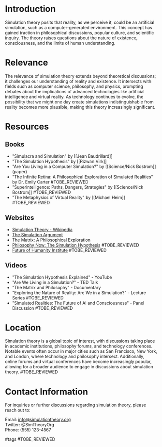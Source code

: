 # Introduction

Simulation theory posits that reality, as we perceive it, could be an artificial simulation, such as a computer-generated environment. This concept has gained traction in philosophical discussions, popular culture, and scientific inquiry. The theory raises questions about the nature of existence, consciousness, and the limits of human understanding.

# Relevance

The relevance of simulation theory extends beyond theoretical discussions; it challenges our understanding of reality and existence. It intersects with fields such as computer science, philosophy, and physics, prompting debates about the implications of advanced technologies like artificial intelligence and virtual reality. As technology continues to evolve, the possibility that we might one day create simulations indistinguishable from reality becomes more plausible, making this theory increasingly significant.

# Resources

## Books

- "Simulacra and Simulation" by [[Jean Baudrillard]]
- "The Simulation Hypothesis" by [[Rizwan Virk]]
- "Are You Living in a Computer Simulation?" by [[Science/Nick Bostrom]] (paper)
- "The Infinite Retina: A Philosophical Exploration of Simulated Realities" by Dr. Emily Carter #TOBE_REVIEWED
- "Superintelligence: Paths, Dangers, Strategies" by [[Science/Nick Bostrom]] #TOBE_REVIEWED
- "The Metaphysics of Virtual Reality" by [[Michael Heim]] #TOBE_REVIEWED

## Websites

- [Simulation Theory - Wikipedia](https://en.wikipedia.org/wiki/Simulation_hypothesis)
- [The Simulation Argument](http://www.simulation-argument.com/)
- [The Matrix: A Philosophical Exploration](https://www.philosophytalk.org/shows/matrix-philosophical-exploration)
- [Philosophy Now: The Simulation Hypothesis](https://philosophynow.org/issues/123/The_Simulation_Hypothesis) #TOBE_REVIEWED
- [Future of Humanity Institute](https://www.fhi.ox.ac.uk/) #TOBE_REVIEWED

## Videos

- "The Simulation Hypothesis Explained" - YouTube
- "Are We Living in a Simulation?" - TED Talk
- "The Matrix and Philosophy" - Documentary
- "Exploring the Nature of Reality: Are We in a Simulation?" - Lecture Series #TOBE_REVIEWED
- "Simulated Realities: The Future of AI and Consciousness" - Panel Discussion #TOBE_REVIEWED

# Location

Simulation theory is a global topic of interest, with discussions taking place in academic institutions, philosophy forums, and technology conferences. Notable events often occur in major cities such as San Francisco, New York, and London, where technology and philosophy intersect. Additionally, online forums and virtual conferences have become increasingly popular, allowing for a broader audience to engage in discussions about simulation theory. #TOBE_REVIEWED

# Contact Information

For inquiries or further discussions regarding simulation theory, please reach out to:

Email: info@simulationtheory.org  
Twitter: @SimTheoryOrg  
Phone: (555) 123-4567  

#tags 
#TOBE_REVIEWED

